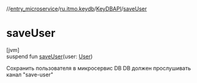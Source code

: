 //[entry_microservice](../../../index.md)/[ru.itmo.keydb](../index.md)/[KeyDBAPI](index.md)/[saveUser](save-user.md)

# saveUser

[jvm]\
suspend fun [saveUser](save-user.md)(user: [User](../../ru.itmo.model/-user/index.md))

Сохранить пользователя в микросервис DB DB должен прослушивать канал &quot;save-user&quot;